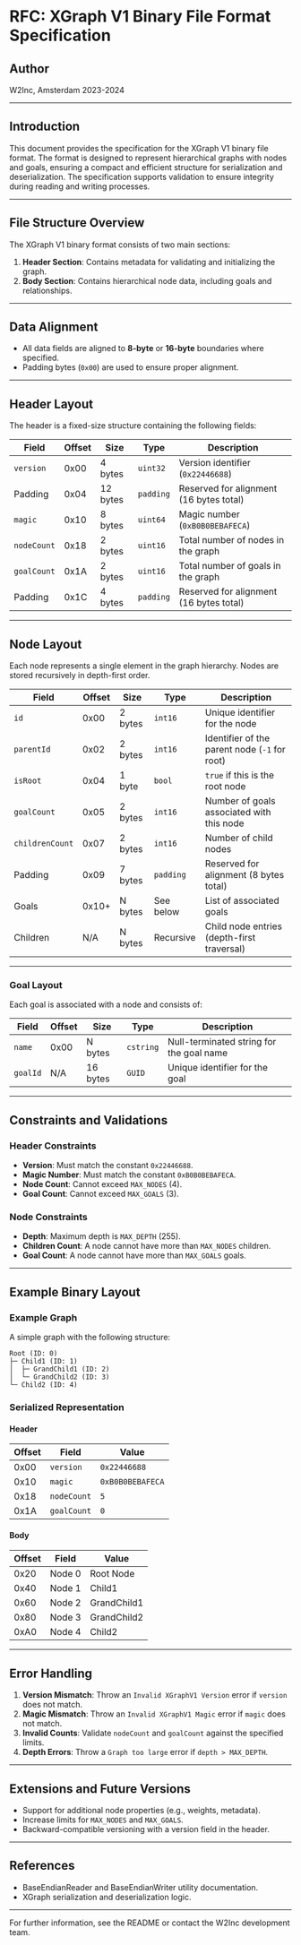 # RFC: XGraph V1 Binary File Format Specification

## Author
W2Inc, Amsterdam 2023-2024

---

## Introduction

This document provides the specification for the XGraph V1 binary file format. The format is designed to represent hierarchical graphs with nodes and goals, ensuring a compact and efficient structure for serialization and deserialization. The specification supports validation to ensure integrity during reading and writing processes.

---

## File Structure Overview

The XGraph V1 binary format consists of two main sections:

1. **Header Section**: Contains metadata for validating and initializing the graph.
2. **Body Section**: Contains hierarchical node data, including goals and relationships.

---

## Data Alignment

- All data fields are aligned to **8-byte** or **16-byte** boundaries where specified.
- Padding bytes (`0x00`) are used to ensure proper alignment.

---

## Header Layout

The header is a fixed-size structure containing the following fields:

| Field         | Offset | Size   | Type       | Description                                    |
|---------------|--------|--------|------------|------------------------------------------------|
| `version`     | 0x00   | 4 bytes | `uint32`   | Version identifier (`0x22446688`)             |
| Padding       | 0x04   | 12 bytes| `padding`  | Reserved for alignment (16 bytes total)       |
| `magic`       | 0x10   | 8 bytes | `uint64`   | Magic number (`0xB0B0BEBAFECA`)               |
| `nodeCount`   | 0x18   | 2 bytes | `uint16`   | Total number of nodes in the graph            |
| `goalCount`   | 0x1A   | 2 bytes | `uint16`   | Total number of goals in the graph            |
| Padding       | 0x1C   | 4 bytes | `padding`  | Reserved for alignment (16 bytes total)       |

---

## Node Layout

Each node represents a single element in the graph hierarchy. Nodes are stored recursively in depth-first order.

| Field            | Offset  | Size   | Type       | Description                                |
|-------------------|---------|--------|------------|--------------------------------------------|
| `id`             | 0x00    | 2 bytes| `int16`    | Unique identifier for the node             |
| `parentId`       | 0x02    | 2 bytes| `int16`    | Identifier of the parent node (`-1` for root) |
| `isRoot`         | 0x04    | 1 byte | `bool`     | `true` if this is the root node            |
| `goalCount`      | 0x05    | 2 bytes| `int16`    | Number of goals associated with this node  |
| `childrenCount`  | 0x07    | 2 bytes| `int16`    | Number of child nodes                      |
| Padding          | 0x09    | 7 bytes| `padding`  | Reserved for alignment (8 bytes total)     |
| Goals            | 0x10+   | N bytes| See below  | List of associated goals                   |
| Children         | N/A     | N bytes| Recursive  | Child node entries (depth-first traversal) |

---

### Goal Layout

Each goal is associated with a node and consists of:

| Field    | Offset | Size   | Type       | Description                   |
|----------|--------|--------|------------|-------------------------------|
| `name`   | 0x00   | N bytes| `cstring`  | Null-terminated string for the goal name |
| `goalId` | N/A    | 16 bytes| `GUID`    | Unique identifier for the goal |

---

## Constraints and Validations

### Header Constraints
- **Version**: Must match the constant `0x22446688`.
- **Magic Number**: Must match the constant `0xB0B0BEBAFECA`.
- **Node Count**: Cannot exceed `MAX_NODES` (4).
- **Goal Count**: Cannot exceed `MAX_GOALS` (3).

### Node Constraints
- **Depth**: Maximum depth is `MAX_DEPTH` (255).
- **Children Count**: A node cannot have more than `MAX_NODES` children.
- **Goal Count**: A node cannot have more than `MAX_GOALS` goals.

---

## Example Binary Layout

### Example Graph

A simple graph with the following structure:

```
Root (ID: 0)
├─ Child1 (ID: 1)
│  ├─ GrandChild1 (ID: 2)
│  └─ GrandChild2 (ID: 3)
└─ Child2 (ID: 4)
```

### Serialized Representation

#### Header
| Offset | Field         | Value        |
|--------|---------------|--------------|
| 0x00   | `version`     | `0x22446688` |
| 0x10   | `magic`       | `0xB0B0BEBAFECA` |
| 0x18   | `nodeCount`   | `5`          |
| 0x1A   | `goalCount`   | `0`          |

#### Body
| Offset | Field           | Value       |
|--------|-----------------|-------------|
| 0x20   | Node 0          | Root Node   |
| 0x40   | Node 1          | Child1      |
| 0x60   | Node 2          | GrandChild1 |
| 0x80   | Node 3          | GrandChild2 |
| 0xA0   | Node 4          | Child2      |

---

## Error Handling

1. **Version Mismatch**: Throw an `Invalid XGraphV1 Version` error if `version` does not match.
2. **Magic Mismatch**: Throw an `Invalid XGraphV1 Magic` error if `magic` does not match.
3. **Invalid Counts**: Validate `nodeCount` and `goalCount` against the specified limits.
4. **Depth Errors**: Throw a `Graph too large` error if `depth > MAX_DEPTH`.

---

## Extensions and Future Versions

- Support for additional node properties (e.g., weights, metadata).
- Increase limits for `MAX_NODES` and `MAX_GOALS`.
- Backward-compatible versioning with a version field in the header.

---

## References

- BaseEndianReader and BaseEndianWriter utility documentation.
- XGraph serialization and deserialization logic.

---

For further information, see the README or contact the W2Inc development team.
